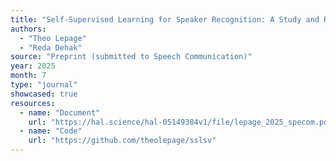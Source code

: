 ```yaml
---
title: "Self-Supervised Learning for Speaker Recognition: A Study and Review"
authors:
  - "Theo Lepage"
  - "Reda Dehak"
source: "Preprint (submitted to Speech Communication)"
year: 2025
month: 7
type: "journal"
showcased: true
resources:
  - name: "Document"
    url: "https://hal.science/hal-05149384v1/file/lepage_2025_specom.pdf"
  - name: "Code"
    url: "https://github.com/theolepage/sslsv"
---
```

